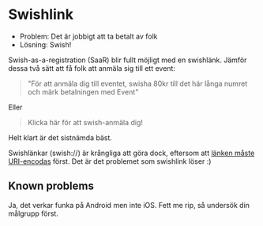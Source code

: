 # Swishlink

- Problem: Det är jobbigt att ta betalt av folk
- Lösning: Swish!

Swish-as-a-registration (SaaR) blir fullt möjligt med en swishlänk.
Jämför dessa två sätt att få folk att anmäla sig till ett event:

> "För att anmäla dig till eventet, swisha 80kr till det här långa numret och märk betalningen med Event"

Eller

> Klicka här för att swish-anmäla dig!

Helt klart är det sistnämda bäst.

Swishlänkar (swish://) är krångliga att göra dock, eftersom att [länken måste URI-encodas][1] först. Det är det problemet som swishlink löser :)

[1]: https://github.com/linuscorin/ruby_swish_qr/issues/1#issuecomment-618370462

## Known problems

Ja, det verkar funka på Android men inte iOS. Fett me rip, så undersök din målgrupp först.